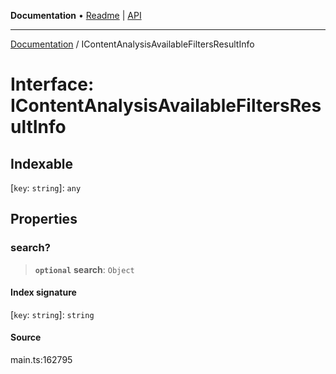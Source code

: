 **Documentation** • [Readme](../README.md) \| [API](../globals.md)

***

[Documentation](../README.md) / IContentAnalysisAvailableFiltersResultInfo

# Interface: IContentAnalysisAvailableFiltersResultInfo

## Indexable

 \[`key`: `string`\]: `any`

## Properties

### search?

> **`optional`** **search**: `Object`

#### Index signature

 \[`key`: `string`\]: `string`

#### Source

main.ts:162795
